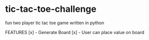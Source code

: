 # tic-tac-toe-challenge
fun two player tic tac toe game written in python

FEATURES
[x] - Generate Board
[x] - User can place value on board
